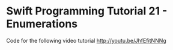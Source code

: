Swift Programming Tutorial 21 - Enumerations
============================================

Code for the following video tutorial http://youtu.be/JhfEfitNNNg

